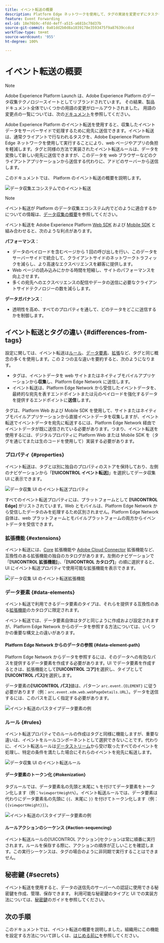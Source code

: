 ```yaml
---
title: イベント転送の概要
description: Platform Edge ネットワークを使用して、タグの実装を変更せずにタスクを実行できる、Adobe Experience Platform のイベント転送について説明します。
feature: Event Forwarding
exl-id: 18e76b9c-4fdd-4eff-a515-a681bc78d37b
source-git-commit: 0a01dd2b0d8a1039178e3593475f9a87639ccdcd
workflow-type: tm+mt
source-wordcount: '955'
ht-degree: 100%

---
```


# イベント転送の概要

>[!NOTE]
>
>Adobe Experience Platform Launch は、Adobe Experience Platform のデータ収集テクノロジースイートとしてリブランドされています。 その結果、製品ドキュメント全体でいくつかの用語の変更がロールアウトされました。 用語の変更点の一覧については、次の[ドキュメント](../../term-updates.md)を参照してください。

Adobe Experience Platform のイベント転送を使用すると、収集したイベントデータをサーバーサイドで処理するために宛先に送信できます。イベント転送は、通常クライアントで行なわれるタスクを、Adobe Experience Platform Edge ネットワークを使用して実行することにより、web ページやアプリの負担を軽減します。タグと同様の方法で実装されたイベント転送ルールは、データを変換して新しい宛先に送信できますが、このデータを web ブラウザーなどのクライアントアプリケーションから送信する代わりに、アドビのサーバーから送信します。

このドキュメントでは、 Platform のイベント転送の概要を説明します。

![データ収集エコシステムでのイベント転送](../../../rtcdp-connections/images/home/event-forwarding.png)

>[!NOTE]
>
>イベント転送が Platform のデータ収集エコシステム内でどのように適合するかについての情報は、[データ収集の概要](../../../rtcdp-connections/home.md)を参照してください。

イベント転送を Adobe Experience Platform [Web SDK](../../../edge/home.md) および [Mobile SDK](https://aep-sdks.gitbook.io/docs/) と組み合わせると、次のような利点があります。

**パフォーマンス**：

* データのペイロードを含むページから 1 回の呼び出しを行い、このデータをサーバーサイドで統合して、クライアントサイドのネットワークトラフィックを減らし、より高速なエクスペリエンスを顧客に提供します。
* Web ページの読み込みにかかる時間を短縮し、サイトのパフォーマンスを向上させます。
* 多くの宛先へのエクスペリエンスの配信やデータの送信に必要なクライアントサイドテクノロジーの数を減らします。

**データガバナンス**：

* 透明性を高め、すべてのプロパティを通して、どのテータをどこに送信するかを制御します。

## イベント転送とタグの違い {#differences-from-tags}

設定に関しては、イベント転送は[ルール](../managing-resources/rules.md)、[データ要素](../managing-resources/data-elements.md)、[拡張](../managing-resources/extensions/overview.md)など、タグと同じ概念の多くを使用します。この 2 つの主な違いを要約すると、次のようになります。

* タグは、イベントデータを web サイトまたはネイティブモバイルアプリケーションから&#x200B;**収集**&#x200B;し、Platform Edge Network に送信します。
* イベント転送は、Platform Edge Network から受信したイベントデータを、最終的な宛先を表すエンドポイントまたは元のペイロードを強化するデータを提供するエンドポイントに&#x200B;**送信**&#x200B;します。

タグは、Platform Web および Mobile SDK を使用して、サイトまたはネイティブモバイルアプリケーションから直接イベントデータを収集しますが、イベント転送でイベントデータを宛先に転送するには、Platform Edge Network 経由でイベントデータが既に送信されている必要があります。つまり、イベント転送を使用するには、デジタルプロパティに Platform Web または Mobile SDK を（タグを通じてまたは生のコードを使用して）実装する必要があります。

### プロパティ {#properties}

イベント転送は、タグとは別に独自のプロパティのストアを保持しており、左側のナビゲーションから「**[!UICONTROL イベント転送]**」を選択してデータ収集 UI に表示できます。

![データ収集 UI のイベント転送プロパティ](../../images/ui/event-forwarding/overview/properties.png)

すべてのイベント転送プロパティには、プラットフォームとして **[!UICONTROL Edge]** がリストされています。Web とモバイルは、Platform Edge Network から受信したデータのみを処理するため区別されません。Platform Edge Network 自体は、web プラットフォームとモバイルプラットフォームの両方からイベントデータを受信できます。

### 拡張機能 {#extensions}

イベント転送には、[Core](../../extensions/web/core/event-forwarding.md) 拡張機能や [Adobe Cloud Connector](../../extensions/web/cloud-connector/overview.md) 拡張機能など、互換性のある拡張機能の独自のカタログがあります。左側のナビゲーションで「**[!UICONTROL 拡張機能]**」、「**[!UICONTROL カタログ]**」の順に選択すると、UI にイベント転送プロパティで使用可能な拡張機能を表示できます。

![データ収集 UI のイベント転送拡張機能](../../images/ui/event-forwarding/overview/extensions.png)

### データ要素 {#data-elements}

イベント転送で利用できるデータ要素のタイプは、それらを提供する互換性のある[拡張機能](#extensions)のカタログに限定されます。

イベント転送では、データ要素自体はタグと同じように作成および設定されますが、Platform Edge Network からのデータを参照する方法については、いくつかの重要な構文上の違いがあります。

#### Platform Edge Network からのデータの参照 {#data-element-path}

Platform Edge Network からデータを参照するには、そのデータへの有効なパスを提供するデータ要素を作成する必要があります。UI でデータ要素を作成するときは、拡張機能として&#x200B;**[!UICONTROL コア]**&#x200B;を選択し、タイプとして&#x200B;**[!UICONTROL パス]**&#x200B;を選択します。

データ要素の&#x200B;**[!UICONTROL パス]**&#x200B;値は、パターン `arc.event.{ELEMENT}` に従う必要があります（例：`arc.event.xdm.web.webPageDetails.URL`）。データを送信するには、このパスを正しく指定する必要があります。

![イベント転送のパスタイプデータ要素の例](../../images/ui/event-forwarding/overview/data-reference.png)

### ルール {#rules}

イベント転送プロパティでのルールの作成はタグと同様に機能しますが、重要な違いは、イベントをルールコンポーネントとして選択できないことです。代わりに、イベント転送ルールは[データストリーム](../../../edge/datastreams/overview.md)から受け取ったすべてのイベントを処理し、特定の条件を満たした場合にそれらのイベントを宛先に転送します。

![データ収集 UI のイベント転送ルール](../../images/ui/event-forwarding/overview/rules.png)

#### データ要素のトークン化 {#tokenization}

タグルールでは、データ要素名の先頭と末尾に `%` を付けてデータ要素をトークン化します（例：`%viewportHeight%`）。イベント転送ルールでは、データ要素は代わりにデータ要素名の先頭に `{{`、末尾に `}}` を付けてトークン化します（例：`{{viewportHeight}}`）。

![イベント転送のパスタイプデータ要素の例](../../images/ui/event-forwarding/overview/tokenization.png)

#### ルールアクションのシーケンス {#action-sequencing}

イベント転送ルールの[!UICONTROL アクション]セクションは常に順番に実行されます。ルールを保存する際に、アクションの順序が正しいことを確認します。この実行シーケンスは、タグの場合のように非同期で実行することはできません。

## 秘密鍵 {#secrets}

イベント転送を使用すると、データの送信先のサーバーへの認証に使用できる秘密鍵を作成、管理、保存できます。 利用可能な秘密鍵のタイプと UI での実装方法については、[秘密鍵](./secrets.md)のガイドを参照してください。

## 次の手順

このドキュメントでは、イベント転送の概要を説明しました。組織用にこの機能を設定する方法について詳しくは、[はじめる前に](./getting-started.md)を参照してください。
